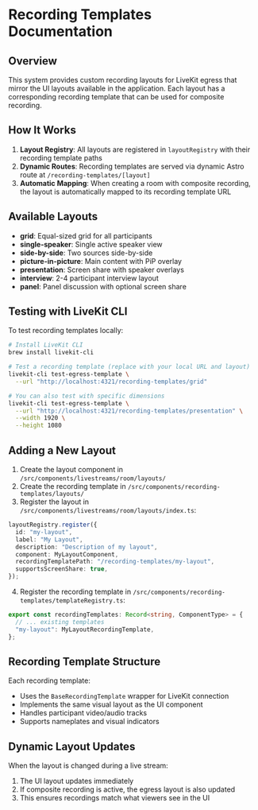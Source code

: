 # Recording Templates Documentation

## Overview

This system provides custom recording layouts for LiveKit egress that mirror the UI layouts available in the application. Each layout has a corresponding recording template that can be used for composite recording.

## How It Works

1. **Layout Registry**: All layouts are registered in `layoutRegistry` with their recording template paths
2. **Dynamic Routes**: Recording templates are served via dynamic Astro route at `/recording-templates/[layout]`
3. **Automatic Mapping**: When creating a room with composite recording, the layout is automatically mapped to its recording template URL

## Available Layouts

- **grid**: Equal-sized grid for all participants
- **single-speaker**: Single active speaker view
- **side-by-side**: Two sources side-by-side
- **picture-in-picture**: Main content with PiP overlay
- **presentation**: Screen share with speaker overlays
- **interview**: 2-4 participant interview layout
- **panel**: Panel discussion with optional screen share

## Testing with LiveKit CLI

To test recording templates locally:

```bash
# Install LiveKit CLI
brew install livekit-cli

# Test a recording template (replace with your local URL and layout)
livekit-cli test-egress-template \
  --url "http://localhost:4321/recording-templates/grid"

# You can also test with specific dimensions
livekit-cli test-egress-template \
  --url "http://localhost:4321/recording-templates/presentation" \
  --width 1920 \
  --height 1080
```

## Adding a New Layout

1. Create the layout component in `/src/components/livestreams/room/layouts/`
2. Create the recording template in `/src/components/recording-templates/layouts/`
3. Register the layout in `/src/components/livestreams/room/layouts/index.ts`:

```typescript
layoutRegistry.register({
  id: "my-layout",
  label: "My Layout",
  description: "Description of my layout",
  component: MyLayoutComponent,
  recordingTemplatePath: "/recording-templates/my-layout",
  supportsScreenShare: true,
});
```

4. Register the recording template in `/src/components/recording-templates/templateRegistry.ts`:

```typescript
export const recordingTemplates: Record<string, ComponentType> = {
  // ... existing templates
  "my-layout": MyLayoutRecordingTemplate,
};
```

## Recording Template Structure

Each recording template:
- Uses the `BaseRecordingTemplate` wrapper for LiveKit connection
- Implements the same visual layout as the UI component
- Handles participant video/audio tracks
- Supports nameplates and visual indicators

## Dynamic Layout Updates

When the layout is changed during a live stream:
1. The UI layout updates immediately
2. If composite recording is active, the egress layout is also updated
3. This ensures recordings match what viewers see in the UI